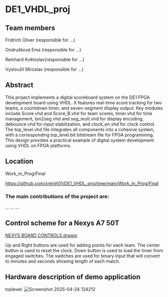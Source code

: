 # DE1_VHDL_proj

## Team members
Fridrich Oliver (responsible for ...)

Ondrušková Ema (responsible for ...)

Reinhard Květoslav(responsible for ...)

Vysloužil Miroslav (responsible for ...)

## Abstract
This project implements a digital scoreboard system on the DE1 FPGA development board using VHDL. It features real-time score tracking for two teams, a countdown timer, and seven-segment display output. Key modules include Score.vhd and Score_B.vhd for team scores, timer.vhd for time management, bin2seg.vhd and seg_mult.vhd for display encoding, debounce.vhd for input stabilization, and clock_en.vhd for clock control. The top_level.vhd file integrates all components into a cohesive system, with a corresponding top_level.bit bitstream file for FPGA programming. This design provides a practical example of digital system development using VHDL on FPGA platforms.

## Location

Work_In_Prog/Final

https://github.com/xreinh01/DE1_VHDL_proj/tree/main/Work_In_Prog/Final

### The main contributions of the project are:

...
...
...

## Control scheme for a Nexys A7 50T

[NEXYS BOARD CONTROLS.drawio](https://github.com/xreinh01/DE1_VHDL_proj/blob/main/NEXYS%20BOARD%20CONTROLS.drawio.png)

Up and Right buttons are used for adding points for each team. The center button is used to reset the clock. Down button is used to load the timer from engaged switches. The switches are used for binary input that will convert to minutes and seconds showing length of each match.


## Hardware description of demo application
toplevel: 
![Screenshot 2025-04-24 124212](https://github.com/user-attachments/assets/b99dc00b-bd77-415d-b49b-3ec6b8acddd6)

